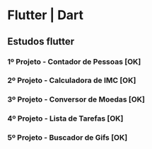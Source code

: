 # Flutter | Dart
## Estudos flutter
### 1º Projeto - Contador de Pessoas [OK] 
### 2º Projeto - Calculadora de IMC  [OK]
### 3º Projeto - Conversor de Moedas [OK]
### 4º Projeto - Lista de Tarefas    [OK]
### 5º Projeto - Buscador de Gifs    [OK]
